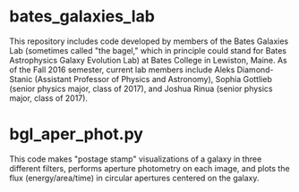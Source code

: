 # bates_galaxies_lab

This repository includes code developed by members of the Bates
Galaxies Lab (sometimes called "the bagel," which in principle could
stand for Bates Astrophysics Galaxy Evolution Lab) at Bates College in
Lewiston, Maine.  As of the Fall 2016 semester, current lab members
include Aleks Diamond-Stanic (Assistant Professor of Physics and
Astronomy), Sophia Gottlieb (senior physics major, class of 2017), and
Joshua Rinua (senior physics major, class of 2017).

# bgl_aper_phot.py

This code makes "postage stamp" visualizations of a galaxy in three
different filters, performs aperture photometry on each image, and
plots the flux (energy/area/time) in circular apertures centered on
the galaxy.


